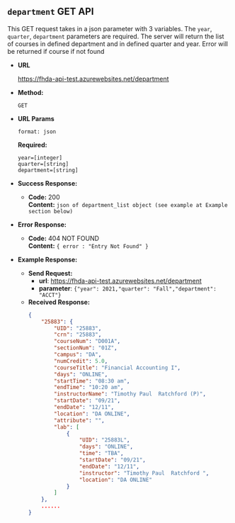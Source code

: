 **```department``` GET API**
----
This GET request takes in a json parameter with 3 variables. The `year`, `quarter`, `department` parameters are required. The server will return the list of courses in defined department and in defined quarter and year. Error will be returned if course if not found

* **URL**

  https://fhda-api-test.azurewebsites.net/department

* **Method:**

  `GET`
  
*  **URL Params**

   `format: json`

   **Required:**
 
   `year=[integer]`  
   `quarter=[string]`  
   `department=[string]`

* **Success Response:**

  * **Code:** 200<br />
    **Content:** `json of department_list object (see example at Example section below)`
 
* **Error Response:**
  * **Code:** 404 NOT FOUND<br />
    **Content:** `{ error : "Entry Not Found" }`

* **Example Response:**
  * **Send Request:** 
    * **url**: https://fhda-api-test.azurewebsites.net/department
    * **parameter**: `{"year": 2021,"quarter": "Fall","department": "ACCT"}`
  * **Received Response:** 
    ```json
    {
        "25883": {
            "UID": "25883",
            "crn": "25883",
            "courseNum": "D001A",
            "sectionNum": "01Z",
            "campus": "DA",
            "numCredit": 5.0,
            "courseTitle": "Financial Accounting I",
            "days": "ONLINE",
            "startTime": "08:30 am",
            "endTime": "10:20 am",
            "instructorName": "Timothy Paul  Ratchford (P)",
            "startDate": "09/21",
            "endDate": "12/11",
            "location": "DA ONLINE",
            "attribute": "",
            "lab": [
                {
                    "UID": "25883L",
                    "days": "ONLINE",
                    "time": "TBA",
                    "startDate": "09/21",
                    "endDate": "12/11",
                    "instructor": "Timothy Paul  Ratchford ",
                    "location": "DA ONLINE"
                }
            ]
        },
        ......
    }
    ```
